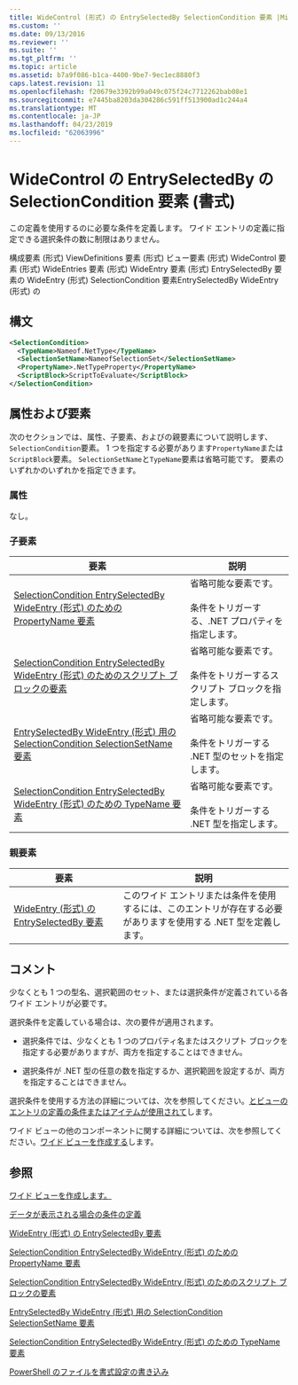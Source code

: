 ```yaml
---
title: WideControl (形式) の EntrySelectedBy SelectionCondition 要素 |Microsoft Docs
ms.custom: ''
ms.date: 09/13/2016
ms.reviewer: ''
ms.suite: ''
ms.tgt_pltfrm: ''
ms.topic: article
ms.assetid: b7a9f086-b1ca-4400-9be7-9ec1ec8880f3
caps.latest.revision: 11
ms.openlocfilehash: f20679e3392b99a049c075f24c7712262bab08e1
ms.sourcegitcommit: e7445ba8203da304286c591ff513900ad1c244a4
ms.translationtype: MT
ms.contentlocale: ja-JP
ms.lasthandoff: 04/23/2019
ms.locfileid: "62063996"
---
```

# <a name="selectioncondition-element-for-entryselectedby-for-widecontrol-format"></a>WideControl の EntrySelectedBy の SelectionCondition 要素 (書式)

この定義を使用するのに必要な条件を定義します。 ワイド エントリの定義に指定できる選択条件の数に制限はありません。

構成要素 (形式) ViewDefinitions 要素 (形式) ビュー要素 (形式) WideControl 要素 (形式) WideEntries 要素 (形式) WideEntry 要素 (形式) EntrySelectedBy 要素の WideEntry (形式) SelectionCondition 要素EntrySelectedBy WideEntry (形式) の

## <a name="syntax"></a>構文

```xml
<SelectionCondition>
  <TypeName>Nameof.NetType</TypeName>
  <SelectionSetName>NameofSelectionSet</SelectionSetName>
  <PropertyName>.NetTypeProperty</PropertyName>
  <ScriptBlock>ScriptToEvaluate</ScriptBlock>
</SelectionCondition>
```

## <a name="attributes-and-elements"></a>属性および要素

次のセクションでは、属性、子要素、およびの親要素について説明します、`SelectionCondition`要素。 1 つを指定する必要があります`PropertyName`または`ScriptBlock`要素。 `SelectionSetName`と`TypeName`要素は省略可能です。 要素のいずれかのいずれかを指定できます。

### <a name="attributes"></a>属性

なし。

### <a name="child-elements"></a>子要素

|要素|説明|
|-------------|-----------------|
|[SelectionCondition EntrySelectedBy WideEntry (形式) のための PropertyName 要素](./propertyname-element-for-selectioncondition-for-entryselectedby-for-wideentry-format.md)|省略可能な要素です。<br /><br /> 条件をトリガーする、.NET プロパティを指定します。|
|[SelectionCondition EntrySelectedBy WideEntry (形式) のためのスクリプト ブロックの要素](./scriptblock-element-for-selectioncondition-for-entryselectedby-for-widecontrol-format.md)|省略可能な要素です。<br /><br /> 条件をトリガーするスクリプト ブロックを指定します。|
|[EntrySelectedBy WideEntry (形式) 用の SelectionCondition SelectionSetName 要素](./selectionsetname-element-for-selectioncondition-for-entryselectedby-for-wideentry-format.md)|省略可能な要素です。<br /><br /> 条件をトリガーする .NET 型のセットを指定します。|
|[SelectionCondition EntrySelectedBy WideEntry (形式) のための TypeName 要素](./typename-element-for-selectioncondition-for-entryselectedby-for-widecontrol-format.md)|省略可能な要素です。<br /><br /> 条件をトリガーする .NET 型を指定します。|

### <a name="parent-elements"></a>親要素

|要素|説明|
|-------------|-----------------|
|[WideEntry (形式) の EntrySelectedBy 要素](./entryselectedby-element-for-wideentry-format.md)|このワイド エントリまたは条件を使用するには、このエントリが存在する必要がありますを使用する .NET 型を定義します。|

## <a name="remarks"></a>コメント

少なくとも 1 つの型名、選択範囲のセット、または選択条件が定義されている各ワイド エントリが必要です。

選択条件を定義している場合は、次の要件が適用されます。

- 選択条件では、少なくとも 1 つのプロパティ名またはスクリプト ブロックを指定する必要がありますが、両方を指定することはできません。

- 選択条件が .NET 型の任意の数を指定するか、選択範囲を設定するが、両方を指定することはできません。

選択条件を使用する方法の詳細については、次を参照してください。[とビューのエントリの定義の条件またはアイテムが使用されて](./defining-conditions-for-displaying-data.md)します。

ワイド ビューの他のコンポーネントに関する詳細については、次を参照してください。[ワイド ビューを作成する](./creating-a-wide-view.md)します。

## <a name="see-also"></a>参照

[ワイド ビューを作成します。](./creating-a-wide-view.md)

[データが表示される場合の条件の定義](./defining-conditions-for-displaying-data.md)

[WideEntry (形式) の EntrySelectedBy 要素](./entryselectedby-element-for-wideentry-format.md)

[SelectionCondition EntrySelectedBy WideEntry (形式) のための PropertyName 要素](./propertyname-element-for-selectioncondition-for-entryselectedby-for-wideentry-format.md)

[SelectionCondition EntrySelectedBy WideEntry (形式) のためのスクリプト ブロックの要素](./scriptblock-element-for-selectioncondition-for-entryselectedby-for-widecontrol-format.md)

[EntrySelectedBy WideEntry (形式) 用の SelectionCondition SelectionSetName 要素](./selectionsetname-element-for-selectioncondition-for-entryselectedby-for-wideentry-format.md)

[SelectionCondition EntrySelectedBy WideEntry (形式) のための TypeName 要素](./typename-element-for-selectioncondition-for-entryselectedby-for-widecontrol-format.md)

[PowerShell のファイルを書式設定の書き込み](./writing-a-powershell-formatting-file.md)
